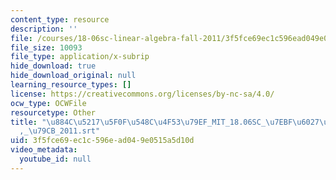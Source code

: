 ```yaml
---
content_type: resource
description: ''
file: /courses/18-06sc-linear-algebra-fall-2011/3f5fce69ec1c596ead049e0515a5d10d_884c52175f0f548c4f5379ef_MIT_18.06SC_7ebf60274ee36570-_79cb_2011.vtt
file_size: 10093
file_type: application/x-subrip
hide_download: true
hide_download_original: null
learning_resource_types: []
license: https://creativecommons.org/licenses/by-nc-sa/4.0/
ocw_type: OCWFile
resourcetype: Other
title: "\u884C\u5217\u5F0F\u548C\u4F53\u79EF_MIT_18.06SC_\u7EBF\u6027\u4EE3\u6570\
  ,_\u79CB_2011.srt"
uid: 3f5fce69-ec1c-596e-ad04-9e0515a5d10d
video_metadata:
  youtube_id: null
---
```

